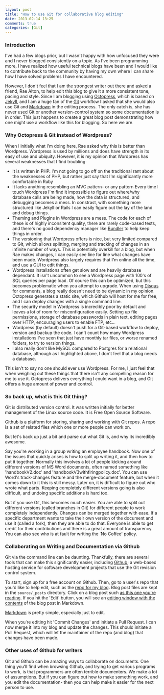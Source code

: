 ```yaml
---
layout: post
title: "How to use Git for collaborative blog editing"
date: 2013-02-14 13:25
comments: true
categories: [Git]
---
```


### Introduction

I've had a few blogs prior, but I wasn't happy with how unfocused they were and I never blogged consistently on a topic. As I've been programming more, I have realized how useful technical blogs have been and I would like to contribute back to the community by having my own where I can share how I have solved problems I have encountered. 

However, I don't feel that I am the strongest writer out there and asked a friend, Rae Alton, to help edit this blog to give it a more consistent tone, pacing and style. Since I am blogging using [Octopress](http://octopress.org/), which is based on [Jekyll](https://github.com/mojombo/jekyll), and I am a huge fan of the [Git](http://git-scm.com/) workflow I asked that she would also use Git and [Markdown](http://daringfireball.net/projects/markdown/) in the editing process. The only catch is, she has never used Git or another version-control system so some documentation is in order. This just happens to create a great blog post demonstrating how one might use a workflow like this for blogging. So here we are. 

### Why Octopress & Git instead of Wordpress?

When I initially what I'm doing here, Rae asked why this is better than Wordpress. Wordpress is used by millions and does have strength in its easy of use and ubiquity. However, it is my opinion that Wordpress has several weaknesses that I find troubling: 

* It is written in PHP. I'm not going to go off on the traditional rant about the weaknesses of PHP, but rather just say that I'm significantly more comfortable in Ruby
* It lacks anything resembling an MVC pattern- or any pattern Every time I touch Wordpress I'm find it impossible to figure out where/why database calls are being made, how the data is structured, and debugging becomes a mess. In constrast, with something more structured like Jekyll or Rails I can easily figure out the lay of the land and debug things. 
* Theming and Plugins in Wordpress are a mess. The code for each of these is of highly inconsitent quality, there are rarely code-based tests, and there's no good dependency manager like [Bundler](http://gembundler.com/) to help keep things in order.
* The versioning that Wordpress offers is nice, but very limited compared to Git, which allows splitting, merging and tracking of changes in an infinite number of ways. This is potentially overkill for a blog, but when Rae makes changes, I can easily see line for line what changes have been made. Wordpress also largely requires that I'm online all the time, and use a GUI to edit things. 
* Wordpress installations often get slow and are heavily database dependant. It isn't uncommon to see a Wordpress page with 100's of SQL queries per page load. Of course this can be optimized, but this becomes problematic when you attempt to upgrade. When using [Disqus](http://disqus.com/) for comments, a blog really doesn't need to be dynamic in my opinion. Octopress generates a static site, which Github will host for me for free, and I can deploy changes with a single command line.
* The security model in Wordpress is incredibly poor by default and leaves a lot of room for misconfiguration easily. Setting up file permissions, storage of database passwords in plain text, editing pages over HTTP, encouraging users to enable FTP, etc... 
* Wordpress (by default) doesn't push for a Git-based workflow to deploy, version and backup the code. I can't count how many Wordpress installations I've seen that just have monthly tar files, or worse renamed folders, to try to version things. 
* I also really don't like MySQL compared to Postgres for a relational database, although as I highlighted above, I don't feel that a blog needs a database. 

This isn't to say no one should ever use Wordpress. For me, I just feel that when weighing out these things that there isn't any compelling reason for me to use it. Octopress delivers everything I could want in a blog, and Git offers a huge amount of power and control. 

### So back up, what is this Git thing?

Git is distributed version control. It was written initially for better management of the Linux source code. It is Free Open Source Software. 

Github is a platform for storing, sharing and working with Git repos. A repo is a set of related files which one or more people can work on. 

But let's back up just a bit and parse out what Git is, and why its incredibly awesome. 

Say you're working in a group writing an employee handbook. Now one of the issues that quickly arises is how to split up writing it, and then how to put it together. Normally this involves a lot of people kicking around different versions of MS Word documents, often named something like 'handbookV2.doc' and 'handbookV3withfiringpolicy.doc'. You can use Word's track-changes feature and the merge-document feature, but when it comes down to it this is still messy. Later on, it is difficult to figure out who wrote what parts. Keeping completely different versions going is also difficult, and undoing specific additions is hard too. 

But if you use Git, this becomes much easier. You are able to split out different versions (called branches in Git) for different people to work completely independently. Changes can be merged together with ease. If a specific department wants to take their own version of the document and use it (called a fork), then they are able to do that. Everyone is able to get credit for their contributions and there is a great amount of transparency. You can also see who is at fault for writing the 'No Coffee' policy. 

### Collaborating on Writing and Documentation via Github

Git via the command line can be daunting. Thankfully, there are several tools that can make this significantly easier, including [Github](https://github.com); a web-based hosting service for software development projects that use the Git revision control system. 

To start, sign up for a free account on Github. Then, go to a user's repo that you'd like to help edit, such as the [repo for my blog](https://github.comt/tibbon/octocode). Blog post files are kept in the `source/_posts` directory. Click on a blog post such [as this one you're reading](https://github.com/tibbon/tibbon.github.com/blob/master/source/_posts/2013-02-14-how-to-use-git-for-collaborative-blog-editing.markdown). If you hit the 'Edit' button, you will see an [editing window with the contents](https://github.com/tibbon/tibbon.github.com/edit/master/source/_posts/2013-02-14-how-to-use-git-for-collaborative-blog-editing.markdown) of the blog post in Markdown. 

[Markdown](http://daringfireball.net/projects/markdown/) is pretty simple, especially just to edit.

When you're editing hit 'Commit Changes' and initiate a Pull Request. I can now merge it into my blog and update the changes. This should initiate a Pull Request, which will let the maintainer of the repo (and blog) that changes have been made. 

### Other uses of Github for writers

Git and Github can be amazing ways to collaborate on documents. One thing you'll find when browsing Github, and trying to get various programs to work, is that programmers are often terrible documenters. We make a lot of assumptions. But if you can figure out how to make something work, and you edit the documentation- then you can help make it easier for the next person to use. 